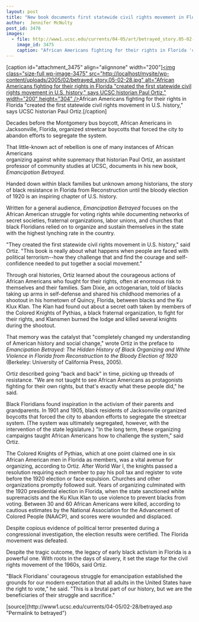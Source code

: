 ```yaml
---
layout: post
title: "New book documents first statewide civil rights movement in Florida"
author:  Jennifer McNulty
post_id: 3476
images:
  - file: http://www1.ucsc.edu/currents/04-05/art/betrayed_story.05-02-28.jpg
    image_id: 3475
    caption: "African Americans fighting for their rights in Florida 'created the first statewide civil rights movement in U.S. history,' says UCSC historian Paul Ortiz."
---
```


[caption id="attachment_3475" align="alignnone" width="200"]<a href="http://localhost/mysite/wp-content/uploads/2005/02/betrayed_story.05-02-28.jpg"><img class="size-full wp-image-3475" src="http://localhost/mysite/wp-content/uploads/2005/02/betrayed_story.05-02-28.jpg" alt="African Americans fighting for their rights in Florida "created the first statewide civil rights movement in U.S. history," says UCSC historian Paul Ortiz." width="200" height="304" /></a>African Americans fighting for their rights in Florida "created the first statewide civil rights movement in U.S. history," says UCSC historian Paul Ortiz.[/caption]
<a name="content" id="content"></a>
<p>
  Decades before the Montgomery bus boycott, African Americans in Jacksonville, Florida, organized streetcar boycotts that forced the city to abandon efforts to segregate the system.
</p>
<p>
  That little-known act of rebellion is one of many instances of African Americans<br>
  organizing against white supremacy that historian Paul Ortiz, an assistant professor of community studies at UCSC, documents in his new book, <i>Emancipation Betrayed.</i>
</p>
<p>
  Handed down within black families but unknown among historians, the story of black resistance in Florida from Reconstruction until the bloody election of 1920 is an inspiring chapter of U.S. history.
</p>
<p>
  Written for a general audience, <i>Emancipation Betrayed</i> focuses on the African American struggle for voting rights while documenting networks of secret societies, fraternal organizations, labor unions, and churches that black Floridians relied on to organize and sustain themselves in the state with the highest lynching rate in the country.
</p>
<p>
  "They created the first statewide civil rights movement in U.S. history," said Ortiz. "This book is really about what happens when people are faced with political terrorism--how they challenge that and find the courage and self-confidence needed to put together a social movement."
</p>
<p>
  Through oral histories, Ortiz learned about the courageous actions of African Americans who fought for their rights, often at enormous risk to themselves and their families. Sam Dixie, an octogenarian, told of blacks taking up arms in self-defense and shared his childhood memories of a shootout in his hometown of Quincy, Florida, between blacks and the Ku Klux Klan. The Klan had found out about a secret oath taken by members of the Colored Knights of Pythias, a black fraternal organization, to fight for their rights, and Klansmen burned the lodge and killed several knights during the shootout.
</p>
<p>
  That memory was the catalyst that "completely changed my understanding of American history and social change," wrote Ortiz in the preface to <i>Emancipation Betrayed: The Hidden History of Black Organizing and White Violence in Florida from Reconstruction to the Bloody Election of 1920</i> (Berkeley: University of California Press, 2005).
</p>
<p>
  Ortiz described going "back and back" in time, picking up threads of resistance. "We are not taught to see African Americans as protagonists fighting for their own rights, but that's exactly what these people did," he said.
</p>
<p>
  Black Floridians found inspiration in the activism of their parents and grandparents. In 1901 and 1905, black residents of Jacksonville organized boycotts that forced the city to abandon efforts to segregate the streetcar system. (The system was ultimately segregated, however, with the intervention of the state legislature.) "In the long term, these organizing campaigns taught African Americans how to challenge the system," said Ortiz.
</p>
<p>
  The Colored Knights of Pythias, which at one point claimed one in six African American men in Florida as members, was a vital avenue for organizing, according to Ortiz. After World War I, the knights passed a resolution requiring each member to pay his poll tax and register to vote before the 1920 election or face expulsion. Churches and other organizations promptly followed suit. Years of organizing culminated with the 1920 presidential election in Florida, when the state sanctioned white supremacists and the Ku Klux Klan to use violence to prevent blacks from voting. Between 30 and 60 African Americans were killed, according to cautious estimates by the National Association for the Advancement of Colored People (NAACP), and scores were wounded and displaced.
</p>
<p>
  Despite copious evidence of political terror presented during a congressional investigation, the election results were certified. The Florida movement was defeated.
</p>
<p>
  Despite the tragic outcome, the legacy of early black activism in Florida is a powerful one. With roots in the days of slavery, it set the stage for the civil rights movement of the 1960s, said Ortiz.
</p>
<p>
  "Black Floridians' courageous struggle for emancipation established the grounds for our modern expectation that all adults in the United States have the right to vote," he said. "This is a brutal part of our history, but we are the beneficiaries of their struggle and sacrifice."
</p>
[source](http://www1.ucsc.edu/currents/04-05/02-28/betrayed.asp "Permalink to betrayed")
